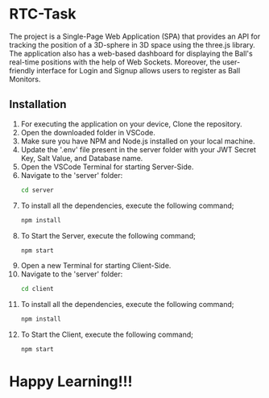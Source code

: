 # RTC-Task

The project is a Single-Page Web Application (SPA) that provides an API for tracking the position of a 3D-sphere in 3D space using the three.js library. The application also has a web-based dashboard for displaying the Ball's real-time positions with the help of Web Sockets. Moreover, the user-friendly interface for Login and Signup allows users to register as Ball Monitors.

## Installation

1. For executing the application on your device, Clone the repository.
2. Open the downloaded folder in VSCode.
3. Make sure you have NPM and Node.js installed on your local machine.
4. Update the '.env' file present in the server folder with your JWT Secret Key, Salt Value, and Database name.
5. Open the VSCode Terminal for starting Server-Side.
6. Navigate to the 'server' folder:
   ```bash
   cd server
8. To install all the dependencies, execute the following command;
   ```bash
   npm install
9. To Start the Server, execute the following command;
   ```bash
   npm start

10. Open a new Terminal for starting Client-Side.
11. Navigate to the 'server' folder:
    ```bash
    cd client
12. To install all the dependencies, execute the following command;
    ```bash
    npm install
14. To Start the Client, execute the following command;
    ```bash
    npm start

# Happy Learning!!!

